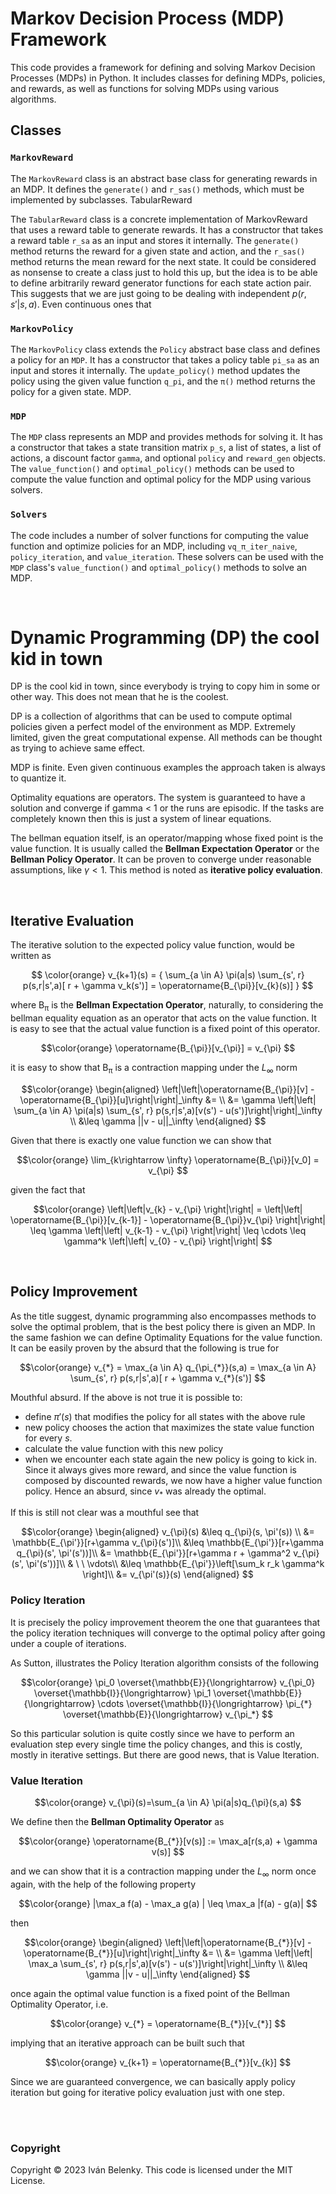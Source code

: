 # Markov Decision Process (MDP) Framework

This code provides a framework for defining and solving Markov Decision Processes (MDPs) in Python. It includes classes for defining MDPs, policies, and rewards, as well as functions for solving MDPs using various algorithms.

## Classes 
### `MarkovReward`

The `MarkovReward` class is an abstract base class for generating rewards in an MDP. It defines the `generate()` and `r_sas()` methods, which must be implemented by subclasses.
TabularReward

The `TabularReward` class is a concrete implementation of MarkovReward that uses a reward table to generate rewards. It has a constructor that takes a reward table `r_sa` as an input and stores it internally. The `generate()` method returns the reward for a given state and action, and the `r_sas()` method returns the mean reward for the next state. It could be considered as nonsense to create a class just to hold this up, but the idea is to be able to define arbitrarily reward generator functions for each state action pair. This suggests that we are just going to be dealing with independent $p(r,s'|s,a)$. Even continuous ones that 

### `MarkovPolicy`

The `MarkovPolicy` class extends the `Policy` abstract base class and defines a policy for an `MDP`. It has a constructor that takes a policy table `pi_sa` as an input and stores it internally. The `update_policy()` method updates the policy using the given value function `q_pi`, and the `π()` method returns the policy for a given state.
MDP.

### `MDP`

The `MDP` class represents an MDP and provides methods for solving it. It has a constructor that takes a state transition matrix `p_s`, a list of states, a list of actions, a discount factor `gamma`, and optional `policy` and `reward_gen` objects. The `value_function()` and `optimal_policy()` methods can be used to compute the value function and optimal policy for the MDP using various solvers.

### `Solvers`

The code includes a number of solver functions for computing the value function and optimize policies for an MDP, including `vq_π_iter_naive`, `policy_iteration`, and `value_iteration`. These solvers can be used with the `MDP` class's `value_function()` and `optimal_policy()` methods to solve an MDP.

<br>

# **Dynamic Programming (DP) the cool kid in town**

DP is the cool kid in town, since everybody is trying to copy him in some or other way. This does not mean that he is the coolest.

DP is a collection of algorithms that can be used to compute optimal policies
given a perfect model of the environment as MDP. Extremely limited, given 
the great computational expense. All methods can be thought as trying to 
achieve same effect. 

MDP is finite. Even given continuous examples the approach taken is always
to quantize it. 

Optimality equations are operators. The system is guaranteed to have a 
solution and converge if gamma < 1 or the runs are episodic. If the
tasks are completely known then this is just a system of linear equations.

The bellman equation itself, is an operator/mapping whose fixed point is the value function. It is usually called the **Bellman Expectation Operator** or the **Bellman Policy Operator**. It can be proven to converge under reasonable assumptions, like $\gamma < 1$. This method is noted as **iterative policy evaluation**. 

<br>

## **Iterative Evaluation**

The iterative solution to the expected policy value function, would be written as 

$$ \color{orange}
v_{k+1}(s) = { \sum_{a \in A} \pi(a|s) \sum_{s', r} p(s,r|s',a)[ r + \gamma v_k(s')] = \operatorname{B_{\pi}}[v_{k}(s)]  } 
$$

where $\operatorname{B_{\pi}}$ is the **Bellman Expectation Operator**, naturally, to considering the bellman equality equation as an operator that acts on the value function. It is easy to see that the actual value function is a fixed point of this operator.

$$\color{orange}
\operatorname{B_{\pi}}[v_{\pi}] = v_{\pi}
$$


it is easy to show that $\operatorname{B_{\pi}}$ is a contraction mapping under the $L_\infty$ norm

$$\color{orange}
\begin{aligned}
\left|\left|\operatorname{B_{\pi}}[v] - \operatorname{B_{\pi}}[u]\right|\right|_\infty  &= \\
&= \gamma \left|\left| \sum_{a \in A} \pi(a|s) \sum_{s', r} p(s,r|s',a)[v(s') - u(s')]\right|\right|_\infty \\
&\leq \gamma ||v - u||_\infty
\end{aligned}
$$

Given that there is exactly one value function we can show that 

$$\color{orange}
\lim_{k\rightarrow \infty} \operatorname{B_{\pi}}[v_0] = v_{\pi}
$$

given the fact that 

$$\color{orange}
\left|\left|v_{k} - v_{\pi} \right|\right| = \left|\left| \operatorname{B_{\pi}}[v_{k-1}] - \operatorname{B_{\pi}}v_{\pi} \right|\right| \leq  \gamma \left|\left| v_{k-1} - v_{\pi} \right|\right| \leq \cdots \leq \gamma^k \left|\left| v_{0} - v_{\pi} \right|\right| 
$$

<br>

## **Policy Improvement** 

As the title suggest, dynamic programming also encompasses methods to solve the optimal problem, that is the best policy there is given an MDP. In the same fashion we can define Optimality Equations for the value function. It can be easily proven by the absurd that the following is true for 

$$\color{orange}
v_{*} = \max_{a \in A} q_{\pi_{*}}(s,a) = \max_{a \in A} \sum_{s', r} p(s,r|s',a)[ r + \gamma v_{*}(s')]
$$


Mouthful absurd. If the above is not true it is possible to:
- define $\pi'(s)$ that modifies the policy for all states with the above rule 
- new policy chooses the action that maximizes the state value function for every $s$. 
- calculate the value function with this new policy  
- when we encounter each state again the new policy is going to kick in. Since it always gives more reward, and since the value function is composed by discounted rewards, we now have a higher value function policy. Hence an absurd, since $v_*$ was already the optimal. 
  
If this is still not clear was a mouthful see that 

$$\color{orange}
\begin{aligned}
v_{\pi}(s) &\leq q_{\pi}(s, \pi'(s)) \\
&= \mathbb{E_{\pi'}}[r+\gamma v_{\pi}(s')]\\
&\leq \mathbb{E_{\pi'}}[r+\gamma q_{\pi}(s', \pi'(s'))]\\
&= \mathbb{E_{\pi'}}[r+\gamma r + \gamma^2 v_{\pi}(s', \pi'(s'))]\\
& \ \ \vdots\\
&\leq \mathbb{E_{\pi'}}\left[\sum_k r_k \gamma^k \right]\\
&= v_{\pi'(s)}(s)
\end{aligned}
$$

### **Policy Iteration**

It is precisely the policy improvement theorem the one that guarantees  that the policy iteration techniques will converge to the optimal policy after going under a couple of iterations.

As Sutton, illustrates the Policy Iteration algorithm consists of the following 

$$\color{orange}
\pi_0 \overset{\mathbb{E}}{\longrightarrow} v_{\pi_0} \overset{\mathbb{I}}{\longrightarrow} \pi_1 \overset{\mathbb{E}}{\longrightarrow} \cdots \overset{\mathbb{I}}{\longrightarrow} \pi_{*} \overset{\mathbb{E}}{\longrightarrow} v_{\pi_*}
$$

So this particular solution is quite costly since we have to perform an evaluation step every single time the policy changes, and this is costly, mostly in iterative settings. But there are good news, that is Value Iteration.

### **Value Iteration**

$$\color{orange}
v_{\pi}(s)=\sum_{a \in A} \pi(a|s)q_{\pi}(s,a)
$$

 We define then the **Bellman Optimality Operator** as 

$$\color{orange}
\operatorname{B_{*}}[v(s)] := \max_a[r(s,a) + \gamma v(s)]
$$

and we can show that it is a contraction mapping under the $L_\infty$ norm once again, with the help of the following property

$$\color{orange}
|\max_a f(a) - \max_a g(a) | \leq \max_a |f(a) - g(a)|
$$

then

$$\color{orange}
\begin{aligned}
\left|\left|\operatorname{B_{*}}[v] - \operatorname{B_{*}}[u]\right|\right|_\infty  &= \\
&= \gamma \left|\left| \max_a \sum_{s', r} p(s,r|s',a)[v(s') - u(s')]\right|\right|_\infty \\
&\leq \gamma ||v - u||_\infty
\end{aligned}
$$

once again the optimal value function is a fixed point of the Bellman Optimality Operator, i.e.

$$\color{orange}
v_{*} = \operatorname{B_{*}}[v_{*}]
$$

implying that an iterative approach can be built such that

$$\color{orange}
v_{k+1} = \operatorname{B_{*}}[v_{k}]
$$

Since we are guaranteed convergence, we can basically apply policy iteration but going for iterative policy evaluation just with one step.  

<br>
<br>

### Copyright
Copyright © 2023 Iván Belenky. This code is licensed under the MIT License. 